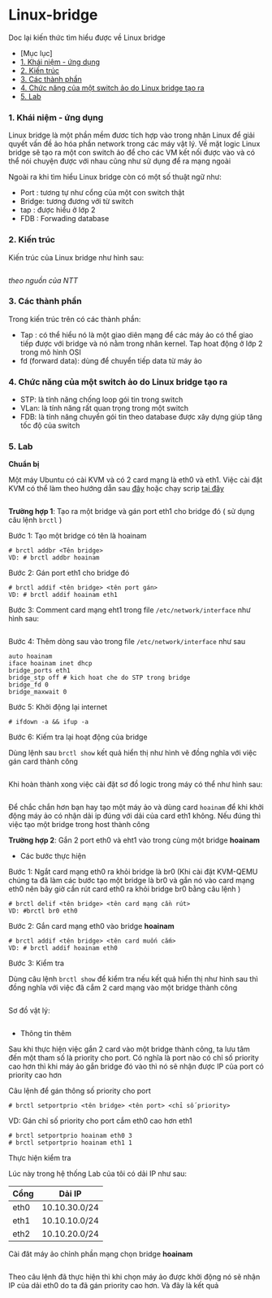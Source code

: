 # Linux-bridge
Doc lại kiến thức tìm hiểu được về Linux bridge
- [Mục lục]
- [1. Khái niệm - ứng dụng](#kn-ud)
- [2. Kiến trúc](#kt)
- [3. Các thành phần](#tp)
- [4. Chức năng của một switch ảo do Linux bridge tạo ra](#cnsw)
- [5. Lab](#lab)


<a name="kn-ud"></a>
### 1. Khái niệm - ứng dụng
Linux bridge là một phần mềm đươc tích hợp vào trong nhân Linux để giải quyết vấn đề ảo hóa phần network trong các máy vật lý. Về mặt logic Linux bridge sẽ tạo ra một con switch ảo để cho các VM kết nối được vào và có thể nói chuyện được với nhau cũng như sử dụng để ra mạng ngoài

Ngoài ra khi tìm hiểu Linux bridge còn có một số thuật ngữ như:
- Port : tương tự như cổng của một con switch thật
- Bridge: tương đương với từ switch
- tap : được hiểu ở lớp 2
- FDB : Forwading database
<a name="kt"></a>
### 2. Kiến trúc
Kiến trúc của Linux bridge như hình sau:

<img class="image__pic js-image-pic" src="http://i.imgur.com/xob7ljQ.png" alt="" id="screenshot-image">

*theo nguồn của NTT*
<a name="tp"></a>
### 3. Các thành phần
Trong kiến trúc trên có các thành phần:
- Tap : có thể hiểu nó là một giao diên mạng để các máy ảo có thể giao tiếp được với bridge và nó nằm trong nhân kernel. Tap hoat động ở lớp 2 trong mô hình OSI
- fd (forward data): dùng để chuyển tiếp data từ máy ảo

<a name="cnsw"></a>
### 4. Chức năng của một switch ảo do Linux bridge tạo ra
- STP: là tính năng chống loop gói tin trong switch
- VLan: là tính năng rất quan trọng trong một switch
- FDB: là tính năng chuyển gói tin theo database được xây dựng giúp tăng tốc độ của switch

<a name="lab"></a>
### 5. Lab

**Chuẩn bị**

Một máy Ubuntu có cài KVM và có 2 card mạng là eth0 và eth1. Việc cài đặt KVM có thể làm theo hướng dẫn sau [đây](http://www.server-world.info/en/note?os=Ubuntu_14.04&p=kvm&f=1) hoặc chạy scrip [tại đây](https://raw.githubusercontent.com/hocchudong/KVM-QEMU/master/scripts/setup-kvm.sh) 

<img class="image__pic js-image-pic" src="http://i.imgur.com/mxtaM58.png" alt="" id="screenshot-image">

**Trường hợp 1**: Tạo ra một bridge và gán port eth1 cho bridge đó ( sử dụng câu lệnh `brctl` )

Bước 1: Tạo một bridge có tên là hoainam

```
# brctl addbr <Tên bridge>
VD: # brctl addbr hoainam
```

Bước 2: Gán port eth1 cho bridge đó

```
# brctl addif <tên bridge> <tên port gán>
VD: # brctl addif hoainam eth1
```
Bước 3: Comment card mạng eht1 trong file `/etc/network/interface` như hình sau:

<img class="image__pic js-image-pic" src="http://i.imgur.com/zE4p2qh.png" alt="" id="screenshot-image">

Bước 4: Thêm dòng sau vào trong file `/etc/network/interface` như sau 

```
auto hoainam
iface hoainam inet dhcp
bridge_ports eth1
bridge_stp off # kich hoat che do STP trong bridge
bridge_fd 0 
bridge_maxwait 0
```
Bước 5: Khởi động lại internet

```
# ifdown -a && ifup -a
```

Bước 6: Kiếm tra lại hoạt động của bridge

Dùng lệnh sau `brctl show` kết quả hiển thị như hình vẽ đồng nghĩa với việc gán card thành công

<img class="image__pic js-image-pic" src="http://i.imgur.com/FIGMjK7.png" alt="" id="screenshot-image">

Khi hoàn thành xong việc cài đặt sơ đồ logic trong máy có thể như hình sau:

<img class="image__pic js-image-pic" src="http://i.imgur.com/PlRbegR.png" alt="" id="screenshot-image">

Để chắc chắn hơn bạn hay tạo một máy ảo và dùng card `hoainam` để khi khởi động máy ảo có nhận dải ip đúng với dải của card eth1 không. Nếu đúng thì việc tạo một bridge trong host thành công

**Trường hợp 2**: Gắn 2 port eth0 và eht1 vào trong cùng một bridge **hoainam**

- Các bước thực hiện

Bước 1: Ngắt card mạng eth0 ra khỏi bridge là br0
(Khi cài đặt KVM-QEMU chúng ta đã làm các bước tạo một bridge là br0 và gắn nó vào card mạng eth0 nên bây giờ cần rút card eth0 ra khỏi bridge br0 bằng câu lệnh )

```
# brctl delif <tên bridge> <tên card mạng cần rút> 
VD: #brctl br0 eth0
```

Bước 2: Gắn card mạng eth0 vào bridge **hoainam**

```
# brctl addif <tên bridge> <tên card muốn cắm>
VD: # brctl addif hoainam eth0
```

Bước 3: Kiểm tra

Dùng câu lệnh `brctl show` để kiểm tra nếu kết quả hiển thị như hình sau thì đồng nghĩa với việc đã cắm 2 card mạng vào một bridge thành công

<img class="image__pic js-image-pic" src="http://i.imgur.com/9TxA1Wn.png" alt="" id="screenshot-image">

Sơ đồ vật lý:

<img class="image__pic js-image-pic" src="http://i.imgur.com/TB4P6CI.png" alt="" id="screenshot-image">

- Thông tin thêm

Sau khi thực hiện việc gắn 2 card vào một bridge thành công, ta lưu tâm đến một tham số là priority cho port. Có nghĩa là port nào có chỉ số priority cao hơn thì khi máy ảo gắn bridge đó vào thì nó sẽ nhận được IP của port có priority cao hơn

Câu lệnh để gán thông số priority cho port

```
# brctl setportprio <tên bridge> <tên port> <chỉ số priority>
```

VD: Gán chỉ số priority cho port cắm eth0 cao hơn eth1
```
# brctl setportprio hoainam eth0 3
# brctl setportprio hoainam eth1 1
```
Thực hiện kiểm tra

Lúc này trong hệ thống Lab của tôi có dải IP như sau:

|Cổng | Dải IP |
|-----|--------|
|eth0 | 10.10.30.0/24 |
|eth1 | 10.10.10.0/24 |
|eth2 | 10.10.20.0/24 |

Cài đăt máy ảo chỉnh phần mạng chọn bridge **hoainam** 

<img class="image__pic js-image-pic" src="http://i.imgur.com/LCj5vYp.png" alt="" id="screenshot-image">

Theo câu lệnh đã thực hiện thì khi chọn máy ảo được khởi động nó sẽ nhận IP của dải eth0 do ta đã gán priority cao hơn. Và đây là kết quả 

<img class="image__pic js-image-pic" src="http://i.imgur.com/wsgJmih.png" alt="" id="screenshot-image">



